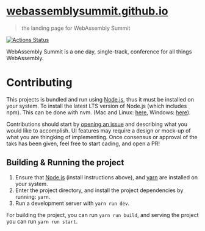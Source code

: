 # [webassemblysummit.github.io](https://webassemblysummit.github.io)
> the landing page for WebAssembly Summit

[![Actions Status](https://github.com/webassemblysummit/webassemblysummit.github.io/workflows/Deploy%20production%20site/badge.svg)](https://github.com/webassemblysummit/webassemblysummit.github.io/actions)

WebAssembly Summit is a one day, single-track, conference for all things WebAssembly.

# Contributing

This projects is bundled and run using [Node.js](https://nodejs.org/), thus it must be installed on your system. To install the latest LTS version of Node.js (which includes npm). This can be done with nvm. (Mac and Linux: [here](https://github.com/creationix/nvm), Windows: [here](https://github.com/coreybutler/nvm-windows)).

Contributions should start by [opening an issue](https://github.com/WebAssemblySummit/webassemblysummit.github.io/issues) and describing what you would like to accomplish. UI features may require a design or mock-up of what you are thingking of implementing. Once consensus or approval of the taks has been given, feel free to start cading, and open a PR!

## Building & Running the project

1. Ensure that [Node.js](https://nodejs.org/) (install instructions above), and [yarn](https://yarnpkg.com/lang/en/docs/install) are installed on your system.
2. Enter the project directory, and install the project dependencies by running: `yarn`.
3. Run a development server with `yarn run dev`.

For building the project, you can run `yarn run build`, and serving the project you can run `yarn run start`.
